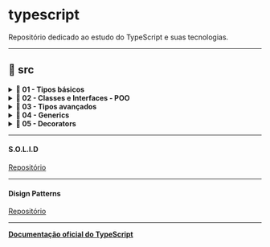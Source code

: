 # typescript
Repositório dedicado ao estudo do TypeScript e suas tecnologias.

---
## 📂 src

<details><summary><b> 📂 01 - Tipos básicos</b></summary>

*  01 - [annotations](src/01%20-%20Tipos%20Básicos/01%20-%20annotations)
*  02 - [any](src/01%20-%20Tipos%20Básicos/02%20-%20any)
*  03 - [void](src/01%20-%20Tipos%20Básicos/03%20-%20void)
*  04 - [object](src/01%20-%20Tipos%20Básicos/04%20-%20object)
*  05 - [array](src/01%20-%20Tipos%20Básicos/05%20-%20array)
*  06 - [tupla](src/01%20-%20Tipos%20Básicos/06%20-%20tupla)
*  07 - [null - undefined](src/01%20-%20Tipos%20Básicos/07%20-%20null%20-%20undefined)
*  08 - [never](src/01%20-%20Tipos%20Básicos/08%20-%20never)
*  09 - [enum](src/01%20-%20Tipos%20Básicos/09%20-%20enum)
*  10 - [unknown](src/01%20-%20Tipos%20Básicos/10%20-%20unknown)
*  11 - [union types](src/01%20-%20Tipos%20Básicos/11%20-%20union%20types)
*  12 - [tipos literais](./src/01%20-%20Tipos%20Básicos/12%20-%20literal%20types)
*  13 - [type alias](src/01%20-%20Tipos%20Básicos/13%20-%20type%20alias)
*  14 - [intersection types](src/01%20-%20Tipos%20Básicos/14%20-%20intersection%20types)
*  15 - [funções](src/01%20-%20Tipos%20Básicos/15%20-%20funções)
*  16 - [strutural typing](src/01%20-%20Tipos%20Básicos/16%20-%20strutural%20typing)
*  17 - [type assertions](src/01%20-%20Tipos%20Básicos/17%20-%20type%20assertions)
*  18 - [webpack](src/01%20-%20Tipos%20Básicos/18%20-%20webpack)
*  19 - [exercicio](src/01%20-%20Tipos%20Básicos/19%20-%20exercicio)
*  20 - [this em funções](src/01%20-%20Tipos%20Básicos/20%20-%20this%20em%20funções)
</details>

<details><summary><b> 📂 02 - Classes e Interfaces - POO</b></summary>

*  01 - [classes](src/02%20-%20Classes%20e%20Interfaces%20POO/01%20-%20classes)
*  02 - [public e private](src/02%20-%20Classes%20e%20Interfaces%20POO/02%20-%20public%20e%20private)
*  03 - [herança + diagrama UML](src/02%20-%20Classes%20e%20Interfaces%20POO/03%20-%20herança%20+%20diagrama%20UML)
*  04 - [super](./src/02%20-%20Classes%20e%20Interfaces%20POO/04%20-%20super)
*  05 - [protected](./src/02%20-%20Classes%20e%20Interfaces%20POO/05%20-%20protected)
*  06 - [getters e setters](./src/02%20-%20Classes%20e%20Interfaces%20POO/06%20-%20getters%20e%20setters)
*  07 - [static](./src/02%20-%20Classes%20e%20Interfaces%20POO/07%20-%20static)
*  08 - [construtor](./src/02%20-%20Classes%20e%20Interfaces%20POO/08%20-%20construtor%20privado)
*  09 - [abstract](./src/02%20-%20Classes%20e%20Interfaces%20POO/09%20-%20abstract)
*  10 - [associação + diagrama UML](./src/02%20-%20Classes%20e%20Interfaces%20POO/10%20-%20associação%20+%20diagrama%20UML)
*  11 - [agregação + UML](./src/02%20-%20Classes%20e%20Interfaces%20POO/11%20-%20agregação%20+%20UML)
*  12 - [composição](./src/02%20-%20Classes%20e%20Interfaces%20POO/12%20-%20composição)
*  13 - [Type Alias em Classes](./src/02%20-%20Classes%20e%20Interfaces%20POO/13%20-%20Type%20Alias%20em%20Classes)
*  14 - [interfaces](./src/02%20-%20Classes%20e%20Interfaces%20POO/14%20-%20interfaces)
*  15 - [exercício player](./src/02%20-%20Classes%20e%20Interfaces%20POO/15%20-%20exercício%20player)
*  16 - [interface parte 2](./src/02%20-%20Classes%20e%20Interfaces%20POO/16%20-%20interface%20parte%202)
</details>

<details><summary><b> 📂 03 - Tipos avançados</b></summary>

*  01 - [type guards](./src/03%20-%20Tipos%20avançados/01%20-%20type%20guards)
*  02 - [keyof e typeof](./src/03%20-%20Tipos%20avançados/02%20-%20keyof%20e%20typeof)
*  03 - [chaves em tipos](./src/03%20-%20Tipos%20avançados/03%20-%20chaves%20em%20tipos)
*  04 - [this polimorfico](./src/03%20-%20Tipos%20avançados/04%20-%20this%20polimorfico)
*  05 - [overload funções](./src/03%20-%20Tipos%20avançados/05%20-%20overload%20funções)
*  06 - [operators ES2020](./src/03%20-%20Tipos%20avançados/06%20-%20operators%20ES2020)
</details>

<details><summary><b> 📂 04 - Generics</b></summary>

*  01 - [generics 1 (Introdução)](./src/04%20-%20Generics/01%20-%20generics%201)
*  02 - [generics 2 (Array e Promises são generics)](./src/04%20-%20Generics/02%20-%20generics%202)
*  03 - [generics 3 (Interfaces e Type Alias)](./src/04%20-%20Generics/03%20-%20generics%203)
*  04 - [restrições em generics (constraints)](./src/04%20-%20Generics/04%20-%20restrições%20em%20generics)
*  05 - [generics com classe (implementação TAD pilha)](./src/04%20-%20Generics/05%20-%20generics%20com%20classe%20(TAD%20pilha))
*  06 - [generics com intersection](./src/04%20-%20Generics/06%20-%20generics%20com%20intersection)
*  07 - [type predicate](./src/04%20-%20Generics/07%20-%20type%20predicate)
*  08 - [utility types](./src/04%20-%20Generics/08%20-%20utility%20types)
*  09 - [exercício](./src/04%20-%20Generics/09%20-%20exercício)

</details>

<details><summary><b> 📂 05 - Decorators</b></summary>

* 01 - [decorator class 1](./src/05%20-%20Decorators/01%20-%20decorator%20class%201)
* 02 - [decorator class 2](./src/05%20-%20Decorators/02%20-%20decorator%20class%202)
* 03 - [decorator factories](./src/05%20-%20Decorators/03%20-%20decorator%20factories)
* 04 - [decorator composition](./src/05%20-%20Decorators/04%20-%20decorator%20composition)
* 05 - [method decorator](./src/05%20-%20Decorators/05%20-%20method%20decorator)
* 06 - [parameter decorator](./src/05%20-%20Decorators/06%20-%20parameter%20decorator)
* 07 - [property decorator](./src/05%20-%20Decorators/07%20-%20property%20decorator)
* 08 - [todos os decoradores](./src/05%20-%20Decorators/08%20-%20todos%20os%20decoradores)

</details>

---

#### S.O.L.I.D
[Repositório](https://github.com/rubens-lavor/S.O.L.I.D)

---

#### Disign Patterns
[Repositório](https://github.com/rubens-lavor/design-patterns)

---
**[Documentação oficial do TypeScript](https://www.typescriptlang.org/docs/handbook/intro.html)**
